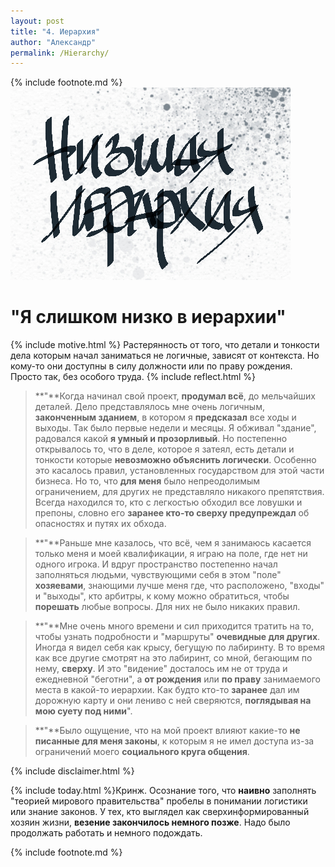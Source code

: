 ```yaml
---
layout: post
title: "4. Иерархия"
author: "Александр"
permalink: /Hierarchy/
---
```

{% include footnote.md %}
!["Я слишком низко в иерархии"](/_img/4.jpg)
# "Я слишком низко в иерархии"

{% include motive.html %} Растерянность от того, что детали и тонкости дела которым начал заниматься не логичные, зависят от контекста. Но кому-то они доступны в силу должности или по праву рождения. Просто так, без особого труда.
{% include reflect.html %}
>**"**Когда начинал свой проект, **продумал всё**, до мельчайших деталей. Дело представлялось мне очень логичным, **законченным зданием**, в котором я **предсказал** все ходы и выходы. Так было первые недели и месяцы. Я обживал "здание", радовался какой **я умный и прозорливый**. Но постепенно открывалось то, что в деле, которое я затеял, есть детали и тонкости которые **невозможно объяснить логически**. Особенно это касалось правил, установленных государством для этой части бизнеса. Но то, что **для меня** было непреодолимым ограничением, для других не представляло никакого препятствия. Всегда находился то, кто с легкостью обходил все ловушки и препоны, словно его **заранее кто-то сверху предупреждал** об опасностях и путях их обхода. 

>**"**Раньше мне казалось, что всё, чем я занимаюсь касается только меня и моей квалификации, я играю на поле, где нет ни одного игрока. И вдруг пространство постепенно начал заполняться людьми, чувствующими себя в этом "поле" **хозяевами**, знающими лучше меня где, что расположено, "входы" и "выходы", кто арбитры, к кому можно обратиться, чтобы **порешать** любые вопросы. Для них не было никаких правил. 

>**"**Мне очень много времени и сил приходится тратить на то, чтобы узнать подробности и "маршруты" **очевидные для других**. Иногда я видел себя как крысу, бегущую по лабиринту. В то время как все другие смотрят на это лабиринт, со мной, бегающим по нему, **сверху**. И это "видение" досталось им не от труда и ежедневной "беготни", а **от рождения** или **по праву** занимаемого места в какой-то иерархии. Как будто кто-то **заранее** дал им дорожную карту и они лениво с ней сверяются, **поглядывая на мою суету под ними**".

>**"**Было ощущение, что на мой проект влияют какие-то **не писанные для меня законы**, к которым я не имел доступа из-за ограничений моего **социального круга общения**. 

{% include disclaimer.html %}

{% include today.html %}Кринж. Осознание того, что **наивно** заполнять "теорией мирового правительства" пробелы в понимании логистики или знание законов. У тех, кто выглядел как сверхинформированный хозяин жизни, **везение закончилось немного позже**. Надо было продолжать работать и немного подождать.

{% include footnote.md %}
